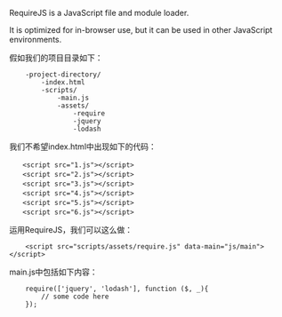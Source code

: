 RequireJS is a JavaScript file and module loader.

It is optimized for in-browser use, but it can be used in other JavaScript environments.
        
        
假如我们的项目目录如下：

        -project-directory/
            -index.html
            -scripts/
                -main.js
                -assets/
                    -require
                    -jquery
                    -lodash
                
我们不希望index.html中出现如下的代码：

    　　<script src="1.js"></script>
    　　<script src="2.js"></script>
    　　<script src="3.js"></script>
    　　<script src="4.js"></script>
    　　<script src="5.js"></script>
    　　<script src="6.js"></script>
    
运用RequireJS，我们可以这么做：

        <script src="scripts/assets/require.js" data-main="js/main"></script>
        
main.js中包括如下内容：

        require(['jquery', 'lodash'], function ($, _){
            // some code here
        });
